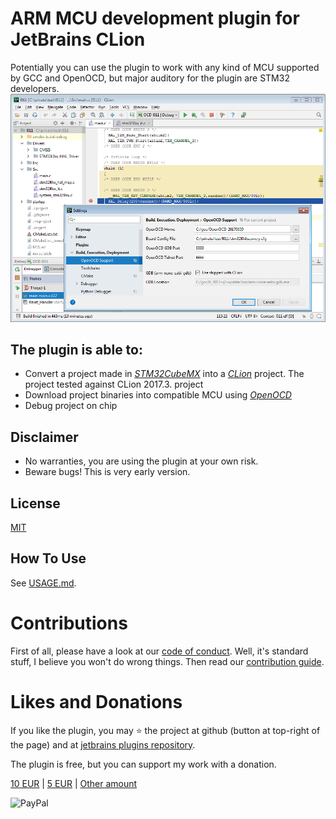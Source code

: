 ARM MCU development plugin for JetBrains CLion 
====

Potentially you can use the plugin to work with any kind of MCU supported by GCC and OpenOCD, but major auditory for 
the plugin are STM32 developers. 
![Screenshot](screen1.png)

The plugin is able to:
---
 * Convert a project made in *[STM32CubeMX](http://www.st.com/en/development-tools/stm32cubemx.html)* into a  *[CLion](https://www.jetbrains.com/clion/)* project. The project tested against CLion 2017.3.
 project
 * Download project binaries into compatible MCU using *[OpenOCD](http://openocd.org/)*
 * Debug project on chip
 

Disclaimer
---
 * No warranties, you are using the plugin at your own risk.
 * Beware bugs! This is very early version.

License
---
[MIT](LICENSE.txt)

How To Use
---
See [USAGE.md](USAGE.md).

Contributions
===
First of all, please have a look at our [code of conduct](CODE_OF_CONDUCT.txt). Well, it's standard stuff, I believe you won't do wrong things. Then read our [contribution guide](CONTRIBUTING.md). 

Likes and Donations
===

If you like the plugin, you may :star: the project at github (button at top-right of the page) and at [jetbrains plugins repository](https://plugins.jetbrains.com/plugin/10115).

The plugin is free, but you can support my work with a donation. 

[10 EUR](https://paypal.me/elmot/10eur) |
[5 EUR](https://paypal.me/elmot/5eur) |
[Other amount](https://paypal.me/elmot)

![PayPal](https://www.paypalobjects.com/webstatic/mktg/Logo/pp-logo-100px.png) 
